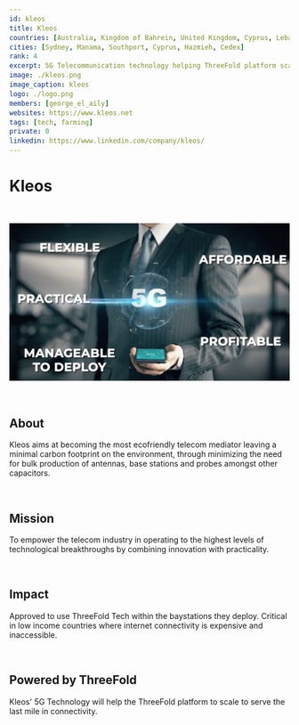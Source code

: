 ```yaml
---
id: kleos
title: Kleos
countries: [Australia, Kingdom of Bahrein, United Kingdom, Cyprus, Lebanon, France, Mozambique, DRC & Ghana]
cities: [Sydney, Manama, Southport, Cyprus, Hazmieh, Cedex]
rank: 4
excerpt: 5G Telecommunication technology helping ThreeFold platform scale to serve the last mile in connectivity. 
image: ./kleos.png
image_caption: kleos
logo: ./logo.png
members: [george_el_aily]
websites: https://www.kleos.net
tags: [tech, farming]
private: 0
linkedin: https://www.linkedin.com/company/kleos/
---
```


# Kleos

<br/>

![kleos](./kleos2.png)

<br/>

## About

Kleos aims at becoming the most ecofriendly telecom mediator leaving a minimal carbon footprint on the environment, through minimizing the need for bulk production of antennas, base stations and probes amongst other capacitors.

<br/>

## Mission

To empower the telecom industry in operating to the highest levels of technological breakthroughs by combining innovation with practicality.

<br/>

## Impact

Approved to use ThreeFold Tech within the baystations they deploy. Critical in low income countries where internet connectivity is expensive and inaccessible. 

<br/>

## Powered by ThreeFold

Kleos' 5G Technology will help the ThreeFold platform to scale to serve the last mile in connectivity. 

<!-- ## TFGrid Solution

### Roadmap

5G+ will launch in Q2 2021 -->

